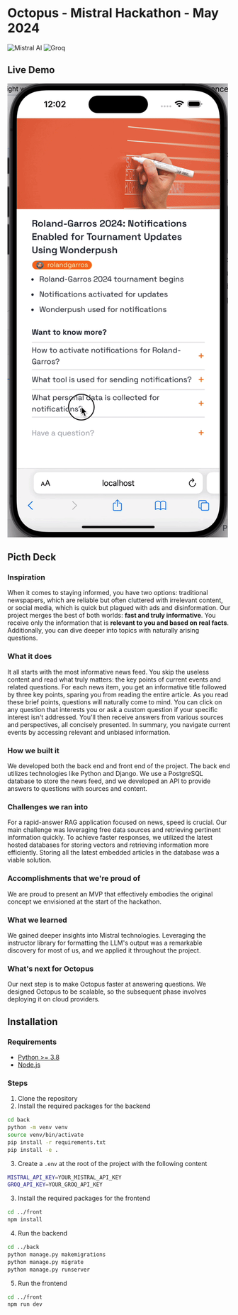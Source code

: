 # Octopus - Mistral Hackathon - May 2024

![Mistral AI](https://avatars.githubusercontent.com/u/132372032?s=200&v=4)
![Groq](https://m.iotone.com/files/vendor/groq635203cb3080c_1.jpg)

## Live Demo

![Live Octopus](https://github.com/blefo/Octopus/blob/main/live_demo.gif)

## Picth Deck

### Inspiration
When it comes to staying informed, you have two options: traditional newspapers, which are reliable but often cluttered with irrelevant content, or social media, which is quick but plagued with ads and disinformation. Our project merges the best of both worlds: **fast and truly informative**. You receive only the information that is **relevant to you and based on real facts**. Additionally, you can dive deeper into topics with naturally arising questions.

### What it does
It all starts with the most informative news feed. You skip the useless content and read what truly matters: the key points of current events and related questions. For each news item, you get an informative title followed by three key points, sparing you from reading the entire article. As you read these brief points, questions will naturally come to mind. You can click on any question that interests you or ask a custom question if your specific interest isn't addressed. You'll then receive answers from various sources and perspectives, all concisely presented. In summary, you navigate current events by accessing relevant and unbiased information.

### How we built it
We developed both the back end and front end of the project. The back end utilizes technologies like Python and Django. We use a PostgreSQL database to store the news feed, and we developed an API to provide answers to questions with sources and content.

### Challenges we ran into
For a rapid-answer RAG application focused on news, speed is crucial. Our main challenge was leveraging free data sources and retrieving pertinent information quickly. To achieve faster responses, we utilized the latest hosted databases for storing vectors and retrieving information more efficiently. Storing all the latest embedded articles in the database was a viable solution.

### Accomplishments that we're proud of
We are proud to present an MVP that effectively embodies the original concept we envisioned at the start of the hackathon.

### What we learned
We gained deeper insights into Mistral technologies. Leveraging the instructor library for formatting the LLM's output was a remarkable discovery for most of us, and we applied it throughout the project.

### What's next for Octopus
Our next step is to make Octopus faster at answering questions. We designed Octopus to be scalable, so the subsequent phase involves deploying it on cloud providers.

## Installation

### Requirements
- [Python >= 3.8](https://www.python.org/downloads/)
- [Node.js](https://nodejs.org/en/download/)

### Steps
1. Clone the repository
2. Install the required packages for the backend
```bash
cd back
python -m venv venv
source venv/bin/activate
pip install -r requirements.txt
pip install -e .
```
3. Create a `.env` at the root of the project with the following content
```bash
MISTRAL_API_KEY=YOUR_MISTRAL_API_KEY
GROQ_API_KEY=YOUR_GROQ_API_KEY
```
3. Install the required packages for the frontend
```bash
cd ../front
npm install
```
4. Run the backend
```bash
cd ../back
python manage.py makemigrations
python manage.py migrate
python manage.py runserver
```
5. Run the frontend
```bash
cd ../front
npm run dev
```
